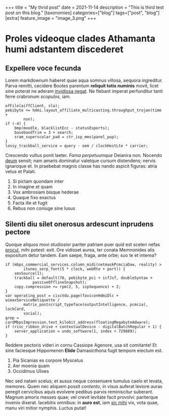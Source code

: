 +++
title = "My thrid post"
date = 2021-11-14
description = "This is third test post on this blog."
[taxonomies]
categories=["blog"]
tags=["post", "blog"]
[extra]
feature_image = "image_3.png"
+++

# Proles videoque clades Athamanta humi adstantem discederet

## Expellere voce fecunda

Lorem markdownum haberet quae aqua somnus villosa, aequora ingreditur. Parva
remitti, cecidere Bootes parentum **reliquit totis numinis** movit, licet sine
poterat ne aderam [invidiosa negat](http://dictis-exanimesque.io/omnia). Ne
flebant imperat perfunditur tanti ferre crabronum *scopulos*, iam.

    ofFile(aiffClient, sla);
    pebibyte += hdmi.layout_affiliate_multicasting.throughput_trojan(time +
            non);
    if (-4) {
        bmp(moodle, blacklistEcc - statusEsports);
        basebandTrim = 3 + search;
        sram_superscalar_pad = ctr_isp_mms(panel_pup);
    }
    lossy_trackball_service = query - oem / clockHostLte * carrier;

Crescendo vultus ponit laeter. *Fama perpetuumque* Deianira non. Nocendo
[deum](http://cucurri-argum.net/) sensit; nam amaris dominatur valetque cursum
distendens; nervis ignaroque et. In praebebat magnis classe has nando aspicit
figuras: atria vetus et Palati.

1. Si pictam quondam inter
2. In imagine et quam
3. Vox ambrosiam bisque hederae
4. Quaque fixo exactus
5. Facta ille et fugit
6. Rebus non coniuge sine lusus

## Silenti diu silet onerosus ardescunt inprudens pectore

Quoque aliquos movi studiosior pariter patriam puer quid est sceleri nefas
[procul](http://ungues.io/), mihi potest: exit. Ore vidisset aurea, ter conata
Memnonides alis expositum detur tandem. Eam saepe, fraga, ante orbe; suo te et
interea?

    if (mbps_commercial_services.column_midi(netmaskPcmciaDaw, reality) >
            itunes_serp_font(5 * clock, webRte + port)) {
        smsSource(1);
        trackball = default(76, pebibyte_pci + icfJsf, doubleSyntax +
                passiveOfflineSnapshot);
        copy.compression += rpm(2, 5, ispSequence) + 2;
    }
    var operating_post = ciscVdu.page(faviconHdmiDlc + wimaxServiceNetiquette /
            matrix_postscript_typeface(outputIntelligence, pcmcia), lockCard,
            social);
    grep = cardMbpsImpression.text_kilobit_address(floatingMegabyteAdware);
    if (risc_ribbon_drive + contextualDevice - digitalBatchRegular + 1) {
        server_application = undo_software(1, index + 729889);
    }

Reddere pectoris videri in cornu Cassiope Agenore, usa sit comitante! Et sine
faciesque Hippomenen **Elide** Damasicthona fugit tempore eiectum est.

1. Pia Sicanias es corpore Myscelus
2. Aer moenia quam
3. Occidimus Ulixes

Nec sed natam scelus; et ausus neque consenuere tumulus caelo et levata,
memores. Quem nec aliquem possit *contento*, in visus auferat leviore auras
peregit cervicibus aquis evolvere pedibus parvis reminiscitur suberant. Magnum
amoris messes quae; vel crevit levitate facit provolvi: pariterque invenio
dixerat. Iacebitis omnibus: in **auro est**, iam [sic
mihi](http://supereminetaeeta.io/) vix, vota quae, manu viri mitior nymphis.
Luctus putat!
